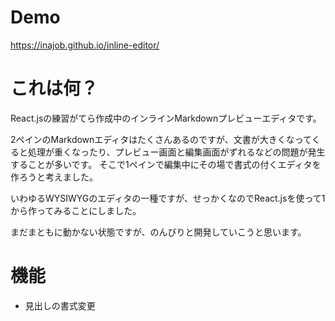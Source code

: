 # Demo

https://inajob.github.io/inline-editor/

# これは何？

React.jsの練習がてら作成中のインラインMarkdownプレビューエディタです。

2ペインのMarkdownエディタはたくさんあるのですが、文書が大きくなってくると処理が重くなったり、プレビュー画面と編集画面がずれるなどの問題が発生することが多いです。
そこで1ペインで編集中にその場で書式の付くエディタを作ろうと考えました。

いわゆるWYSIWYGのエディタの一種ですが、せっかくなのでReact.jsを使って1から作ってみることにしました。

まだまともに動かない状態ですが、のんびりと開発していこうと思います。

# 機能

- 見出しの書式変更

